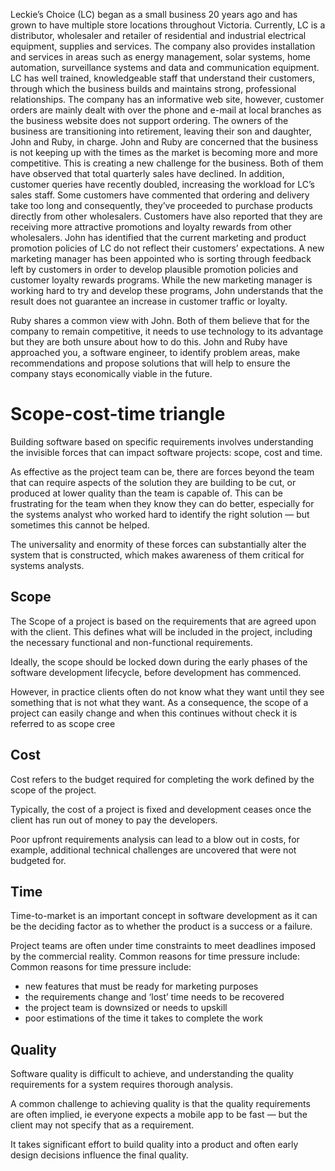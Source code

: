 Leckie’s Choice (LC) began as a small business 20 years ago and has grown to have multiple store
locations throughout Victoria. Currently, LC is a distributor, wholesaler and retailer of residential and industrial electrical equipment, supplies and services. The company also provides installation and services in areas such as energy
management, solar systems, home automation, surveillance systems and data and communication
equipment. LC has well trained, knowledgeable staff that understand their customers, through which the business
builds and maintains strong, professional relationships. The company has an informative web site, however, customer orders are mainly dealt with over the phone and e-mail at local branches as the
business website does not support ordering. The owners of the business are transitioning into retirement, leaving their son and daughter, John and
Ruby, in charge. John and Ruby are concerned that the business is not keeping up with the times as
the market is becoming more and more competitive. This is creating a new challenge for the business. Both of them have observed that total quarterly sales have declined. In addition, customer queries have
recently doubled, increasing the workload for LC’s sales staff. Some customers have commented that ordering and delivery take too long and consequently, they’ve
proceeded to purchase products directly from other wholesalers. Customers have also reported that
they are receiving more attractive promotions and loyalty rewards from other wholesalers. John has identified that the current marketing and product promotion policies of LC do not reflect their
customers’ expectations. A new marketing manager has been appointed who is sorting through
feedback left by customers in order to develop plausible promotion policies and customer loyalty
rewards programs. While the new marketing manager is working hard to try and develop these
programs, John understands that the result does not guarantee an increase in customer traffic or
loyalty.

Ruby shares a common view with John. Both of them believe that for the company to remain
competitive, it needs to use technology to its advantage but they are both unsure about how to do this. John and Ruby have approached you, a software engineer, to identify problem areas, make
recommendations and propose solutions that will help to ensure the company stays economically
viable in the future.

# Scope-cost-time triangle
Building software based on specific requirements involves understanding the invisible forces that can impact software projects: scope, cost and time.

As effective as the project team can be, there are forces beyond the team that can require aspects of the solution they are building to be cut, or produced at lower quality than the team is capable of. This can be frustrating for the team when they know they can do better, especially for the systems analyst who worked hard to identify the right solution — but sometimes this cannot be helped.

The universality and enormity of these forces can substantially alter the system that is constructed, which makes awareness of them critical for systems analysts.

## Scope
The Scope of a project is based on the requirements that are agreed upon with the client. This defines what will be included in the project, including the necessary functional and non-functional requirements.

Ideally, the scope should be locked down during the early phases of the software development lifecycle, before development has commenced.

However, in practice clients often do not know what they want until they see something that is not what they want. As a consequence, the scope of a project can easily change and when this continues without check it is referred to as scope cree

## Cost
Cost refers to the budget required for completing the work defined by the scope of the project.

Typically, the cost of a project is fixed and development ceases once the client has run out of money to pay the developers.

Poor upfront requirements analysis can lead to a blow out in costs, for example, additional technical challenges are uncovered that were not budgeted for.

## Time 
Time-to-market is an important concept in software development as it can be the deciding factor as to whether the product is a success or a failure.

Project teams are often under time constraints to meet deadlines imposed by the commercial reality. Common reasons for time pressure include:
Common reasons for time pressure include:
- new features that must be ready for marketing purposes
- the requirements change and ‘lost’ time needs to be recovered
- the project team is downsized or needs to upskill
- poor estimations of the time it takes to complete the work

## Quality
Software quality is difficult to achieve, and understanding the quality requirements for a system requires thorough analysis.

A common challenge to achieving quality is that the quality requirements are often implied, ie everyone expects a mobile app to be fast — but the client may not specify that as a requirement.

It takes significant effort to build quality into a product and often early design decisions influence the final quality.

